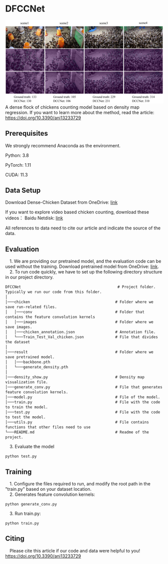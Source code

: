 # DFCCNet
![image](https://github.com/2226450890/DCCNet/blob/master/eight.jpg)
A dense flock of chickens counting model based on density map regression.
If you want to learn more about the method, read the article: https://doi.org/10.3390/ani13233729
## Prerequisites
We strongly recommend Anaconda as the environment.

Python: 3.8

PyTorch: 1.11

CUDA: 11.3

## Data Setup
Download Dense-Chicken Dataset from
OneDrive: [link](https://stuscaueducn-my.sharepoint.com/:u:/g/personal/3170062_stu_scau_edu_cn/ETT-vDigmvZBu6EgSRtSn0sBnNHLojY_tDmiVaoZteVP3g?e=rGa2yO) 

If you want to explore video based chicken counting, download these videos：
Baidu Netdisk: [link](https://pan.baidu.com/s/1CcNxEQ9XB2PJrxSBOHvpqw?pwd=crx3)

All references to data need to cite our article and indicate the source of the data.

## Evaluation
&emsp;1. We are providing our pretrained model, and the evaluation code can be used without the training. Download pretrained model from OneDrive: [link](https://stuscaueducn-my.sharepoint.com/:u:/g/personal/3170062_stu_scau_edu_cn/EV5-CSBgb2NPmBfWz_ks9woBKOb5vc42cW4BG6IfWQF4rQ?e=ydp6FM).  
&emsp;2. To run code quickly, we have to set up the following directory structure in our project directory.
    
```
DFCCNet                                           # Project folder. Typically we run our code from this folder.
│   
│───chicken                                      # Folder where we save run-related files.
│   │───conv                                     # Folder that contains the feature convolution kernels 
│   │───images                                   # Folder where we save images.
│   │───chicken_annotation.json                  # Annotation file. 
│   └───Train_Test_Val_chicken.json              # File that divides the dataset
│                               
│───result                                       # Folder where we save pretrained model.
│   │───backbone.pth
│   └───generate_density.pth     
│                               
│───density_show.py                              # Density map visualization file.
│───generate_conv.py                             # File that generates feature convolution kernels.
│───model.py                                     # File of the model.
│───train.py                                     # File with the code to train the model.
│───test.py                                      # File with the code to test the model.
│───utils.py                                     # File contains functions that other files need to use
└───README.md                                    # Readme of the project.
```
&emsp;3. Evaluate the model
```
python test.py
```  

## Training
&emsp;1. Configure the files required to run, and modify the root path in the "train.py" based on your dataset location.  
&emsp;2. Generates feature convolution kernels:
```
python generate_conv.py
```  
&emsp;3. Run train.py:
```
python train.py
```  
## Citing
&emsp;Please cite this article if our code and data were helpful to you! https://doi.org/10.3390/ani13233729
